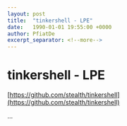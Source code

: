 ```yaml
---
layout: post
title:  "tinkershell - LPE"
date:   1990-01-01 19:55:00 +0000
author: PfiatDe
excerpt_separator: <!--more-->
---
```


# tinkershell - LPE

[https://github.com/stealth/tinkershell](https://github.com/stealth/tinkershell)

...
<!--more-->
